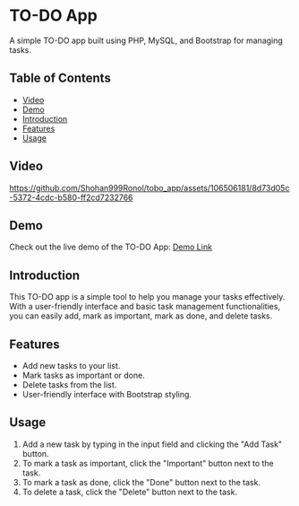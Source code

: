 # TO-DO App

A simple TO-DO app built using PHP, MySQL, and Bootstrap for managing tasks.

## Table of Contents

- [Video](#video)
- [Demo](#demo)
- [Introduction](#introduction)
- [Features](#features)
- [Usage](#usage)

## Video

https://github.com/Shohan999Ronol/tobo_app/assets/106506181/8d73d05c-5372-4cdc-b580-ff2cd7232766

## Demo

Check out the live demo of the TO-DO App: [Demo Link](https://your-demo-link-here.com)


## Introduction

This TO-DO app is a simple tool to help you manage your tasks effectively. With a user-friendly interface and basic task management functionalities, you can easily add, mark as important, mark as done, and delete tasks.

## Features

- Add new tasks to your list.
- Mark tasks as important or done.
- Delete tasks from the list.
- User-friendly interface with Bootstrap styling.

## Usage

1. Add a new task by typing in the input field and clicking the "Add Task" button.
2. To mark a task as important, click the "Important" button next to the task.
3. To mark a task as done, click the "Done" button next to the task.
4. To delete a task, click the "Delete" button next to the task.

